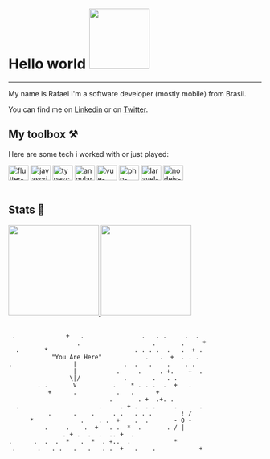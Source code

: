 # Hello world <img src="https://media.giphy.com/media/3oAt2gB5RNjOv9wOeA/giphy.gif" width="120em">

---
My name is Rafael i'm a software developer (mostly mobile) from Brasil.

You can find me on [Linkedin](https://www.linkedin.com/in/rafael-pontes/) or on [Twitter](https://twitter.com/rafaelpontes616).<br>

## My toolbox ⚒️
Here are some tech i worked with or just played:

<div style="display: inline_block">
  <img align="center" alt="flutter-logo" src="https://cdn.worldvectorlogo.com/logos/flutter.svg" height="30" width="40"/>
  <img align="center" alt="javascript-logo" src="https://cdn.worldvectorlogo.com/logos/logo-javascript.svg" height="30" width="40"/>
  <img align="center" alt="typescript-logo" src="https://cdn.worldvectorlogo.com/logos/typescript.svg" height="30" width="40"/>
  <img align="center" alt="angular-logo" src="https://cdn.worldvectorlogo.com/logos/angular-icon-1.svg" height="30" width="40"/>
  <img align="center" alt="vue-logo" src="https://cdn.worldvectorlogo.com/logos/vue-9.svg" height="30" width="40"/>
  <img align="center" alt="php-logo" src="https://cdn.worldvectorlogo.com/logos/php-1.svg" height="30" width="40"/>
  <img align="center" alt="laravel-logo" src="https://cdn.worldvectorlogo.com/logos/laravel-2.svg" height="30" width="40"/>
  <img align="center" alt="nodejs-logo" src="https://cdn.worldvectorlogo.com/logos/nodejs.svg" height="30" width="40"/>
</div><br>

## Stats 💩
<div align="left">
  <a href="https://github.com/anuraghazra/github-readme-stats">
    <img height="180em" src="https://github-readme-stats.vercel.app/api/top-langs/?username=daimioo&theme=ocean_dark&layout=compact&langs_count=10" />
    <img height="180em" src="https://github-readme-stats.vercel.app/api?username=daimioo&count_private=true&theme=ocean_dark" />
  </a>
</div><br>


```
 .              +   .                .   . .     .  .
                   .                    .       .     *
  .       *                        . . . .  .   .  + .
            "You Are Here"            .   .  +  . . .
.                 |             .  .   .    .    . .
                  |           .     .     . +.    +  .
                 \|/            .       .   . .
        . .       V          .    * . . .  .  +   .
           +      .           .   .      +
                            .       . +  .+. .
  .                      .     . + .  . .     .      .
           .      .    .     . .   . . .        ! /
      *             .    . .  +    .  .       - O -
          .     .    .  +   . .  *  .       . / |
               . + .  .  .  .. +  .
.      .  .  .  *   .  *  . +..  .            *
 .      .   . .   .   .   . .  +   .    .            +
```